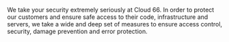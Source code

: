 <!-- usedin: [ _general/Introduction] - post: -->


We take your security extremely seriously at Cloud 66. In order to protect our customers and ensure safe access to their code, infrastructure and servers, we take a wide and deep set of measures to ensure access control, security, damage prevention and error protection.

